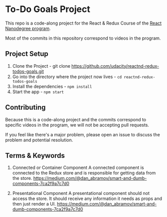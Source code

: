# To-Do Goals Project

This repo is a code-along project for the React & Redux Course of the [React Nanodegree program](https://www.udacity.com/course/react-nanodegree--nd019).

Most of the commits in this repository correspond to videos in the program.

## Project Setup

1.  Clone the Project - git clone https://github.com/udacity/reactnd-redux-todos-goals.git
2.  Go into the directory where the project now lives - `cd reactnd-redux-todos-goals`
3.  Install the dependencies - `npm install`
4.  Start the app - `npm start`

## Contributing

Because this is a code-along project and the commits correspond to specific videos in the program, we will not be accepting pull requests.

If you feel like there's a major problem, please open an issue to discuss the problem and potential resolution.

## Terms & Keywords

1.  Connected or Container Component
    A connected component is connected to the Redux store and is responsible for getting data from the store.
    https://medium.com/@dan_abramov/smart-and-dumb-components-7ca2f9a7c7d0

2.  Presentational Component
    A presentational component should not access the store. It should receive any information it needs as props and then just render a UI.
    https://medium.com/@dan_abramov/smart-and-dumb-components-7ca2f9a7c7d0
